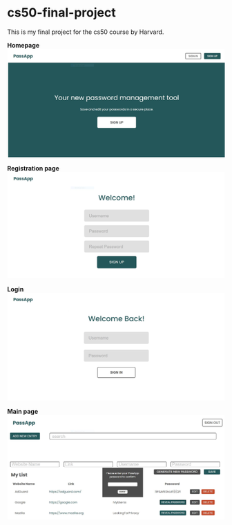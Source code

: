 # cs50-final-project
This is my final project for the cs50 course by Harvard.

**Homepage**
</br>
![picture with the homepage of the app](/Images/Welcom.png?raw=true)

**Registration page**
</br>
![picture with the registration page](/Images/Register.png?raw=true)

**Login**
</br>
![picture with the registration page](/Images/LogIn.png?raw=true)

**Main page**
</br>
![picture with the registration page](/Images/app.png?raw=true)

